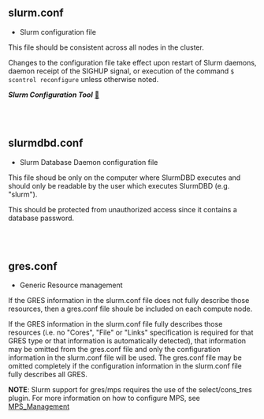 ## slurm.conf

- Slurm configuration file

This file should be consistent across all nodes in the cluster.

Changes to the configuration file take effect upon restart of Slurm daemons, daemon receipt of the SIGHUP signal, 
or execution of the command ```$ scontrol reconfigure``` unless otherwise noted.

***Slurm Configuration Tool*** [:link:](https://slurm.schedmd.com/configurator.html)

</br></br>
## slurmdbd.conf

- Slurm Database Daemon configuration file

This file shoud be only on the computer where SlurmDBD executes and should only be readable by the user which executes SlurmDBD (e.g. "slurm").

This should be protected from unauthorized access since it contains a database password.

</br></br>
## gres.conf

- Generic Resource management

If the GRES information in the slurm.conf file does not fully describe those resources, then a gres.conf file shoule be included on each compute node.

If the GRES information in the slurm.conf file fully describes those resources (i.e. no "Cores", "File" or "Links" specification is required for that GRES type or that information is automatically detected), that information may be omitted from the gres.conf file and only the configuration information in the slurm.conf file will be used. The gres.conf file may be omitted completely if the configuration information in the slurm.conf file fully describes all GRES.

**NOTE**: Slurm support for gres/mps requires the use of the select/cons_tres plugin. For more information on how to configure MPS, see [MPS_Management](https://slurm.schedmd.com/gres.html#MPS_Management)



